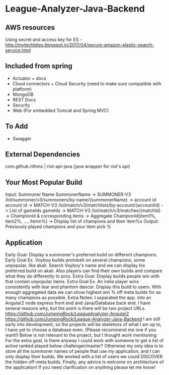 # League-Analyzer-Java-Backend

## AWS resources
Using secret and access key for ES - http://mytechbites.blogspot.in/2017/04/secure-amazon-elastic-search-service.html

## Included from spring
- Actuator + docs
- Cloud connectors + Cloud Security (need to make sure compatible with platform)
- MongoDB
- REST Docs
- Security
- Web (For embedded Tomcat and Spring MVC)


## To Add
- Swagger

## External Dependencies
com.github.rithms | riot-api-java (java wrapper for riot's api)

## Your Most Popular Build
Input: Summoner Name
SummonerName -> SUMMONER-V3 /lol/summoner/v3/summoners/by-name/{summonerName} -> account id
account id -> MATCH-V3 /lol/match/v3/matchlists/by-account/{accountId} -> List of gameIds
gameIds -> MATCH-V3 /lol/match/v3/matches/{matchId} -> ChampionId & corresponding items
-> Aggregate ChampionId[item1%, item2%, ..., itemn%]
-> Display list of champions and their item%s
Output: Previously played champions and your item pick %


Application
----------
Early Goal: Display a summoner's preferred build on different champions. Early Goal Ex. Voyboy builds protobelt on several champions, some unpopular, like akali. Search Voyboy's name and we can display his preferred build on akali. Also players can find their own builds and compare what they do differently to pros. Extra Goal: Display builds people win with that contain unpopular items. Extra Goal Ex. An irelia player wins consistently with tear and phantom dancer. Display this build to users. With enough aggregated data we can show highest win % off meta builds for as many champions as possible. Extra Notes: I separated the app. into an Angular2 node express front end and Java/Database back end. I have several reasons why, but the point is there will be two project URLs. https://github.com/JumpingRock/LeagueAnalyzer-Angular2 https://github.com/JumpingRock/League-Analyzer-Java-Backend I am still early into development, so the projects will be skeletons of what I am up to, I have yet to choose a database even. (Please recommend me one if you want!) Below is not relevant to the project, but I thought work mentioning: For the extra goal, Is there anyway I could work with someone to get a list of active ranked played below challenger/master? Otherwise my only idea is to store all the summoner names of people that use my application, and I can only display their builds. We worked with a list of users we could DISCOVER the hidden off-meta builds. Finally, any advice is welcome on architecture of the application! If you need clarification on anything please let me know!
